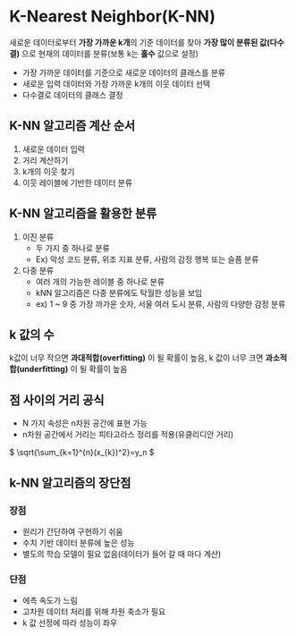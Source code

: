 # K-Nearest Neighbor(K-NN)

새로운 데이터로부터 **가장 가까운 k개**의 기준 데이터를 찾아 **가장 많이 분류된 값(다수결)** 으로 현재의 데이터를 분류(보통 k는 **홀수** 값으로 설정)

- 가장 가까운 데이터를 기준으로 새로운 데이터의 클래스를 분류
- 새로운 입력 데이터와 가장 가까운 k개의 이웃 데이터 선택
- 다수결로 데이터의 클래스 결정



## K-NN 알고리즘 계산 순서

1. 새로운 데이터 입력
2. 거리 계산하기
3. k개의 이웃 찾기
4. 이웃 레이블에 기반한 데이터 분류



## K-NN 알고리즘을 활용한 분류

1. 이진 분류 
   - 두 가지 중 하나로 분류
   - Ex) 악성 코드 분류, 위조 지표 분류, 사람의 감정 행복 또는 슬픔 분류
2. 다중 분류 
   - 여러 개의 가능한 레이블 중 하나로 분류
   - kNN 알고리즘은 다중 분류에도 탁월한 성능을 보임
   - ex) 1 ~ 9 중 가장 까가운 숫자, 서울 여러 도시 분류, 사람의 다양한 감정 분류



## k 값의 수

k값이 너무 작으면 **과대적합(overfitting)** 이 될 확률이 높음, k 값이 너무 크면 **과소적합(underfitting)** 이 될 확률이 높음



## 점 사이의 거리 공식

- N 가지 속성은 n차원 공간에 표현 가능
- n차원 공간에서 거리는 피타고라스 정리를 적용(유클리디안 거리)

$ \sqrt{\sum_{k=1}^{n}(x_{k})^2}=y_n $



## k-NN 알고리즘의 장단점

### 장점

- 원리가 간단하여 구현하기 쉬움
- 수치 기반 데이터 분류에 높은 성능
- 별도의 학습 모델이 필요 없음(데이터가 들어 갈 때 마다 계산)

### 단점

- 에측 속도가 느림
- 고차원 데이터 처리를 위해 차원 축소가 필요
- k 값 선정에 따라 성능이 좌우